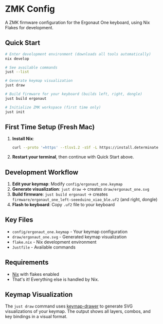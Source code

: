 # ZMK Config

A ZMK firmware configuration for the Ergonaut One keyboard, using Nix Flakes for development.

## Quick Start

```bash
# Enter development environment (downloads all tools automatically)
nix develop

# See available commands
just --list

# Generate keymap visualization
just draw

# Build firmware for your keyboard (builds left, right, dongle)
just build ergonaut

# Initialize ZMK workspace (first time only)
just init
```

## First Time Setup (Fresh Mac)

1. **Install Nix**: 
   ```bash
   curl --proto '=https' --tlsv1.2 -sSf -L https://install.determinate.systems/nix | sh -s -- install
   ```

2. **Restart your terminal**, then continue with Quick Start above.

## Development Workflow

1. **Edit your keymap**: Modify `config/ergonaut_one.keymap`
2. **Generate visualization**: `just draw` → creates `draw/ergonaut_one.svg`
3. **Build firmware**: `just build ergonaut` → creates `firmware/ergonaut_one_left-seeeduino_xiao_ble.uf2` (and right, dongle)
4. **Flash to keyboard**: Copy `.uf2` file to your keyboard

## Key Files

- `config/ergonaut_one.keymap` - Your keymap configuration
- `draw/ergonaut_one.svg` - Generated keymap visualization
- `flake.nix` - Nix development environment
- `Justfile` - Available commands

## Requirements

- [Nix](https://nixos.org/download) with flakes enabled
- That's it! Everything else is handled by Nix.

## Keymap Visualization

The `just draw` command uses [keymap-drawer](https://github.com/caksoylar/keymap-drawer) to generate SVG visualizations of your keymap. The output shows all layers, combos, and key bindings in a visual format. 